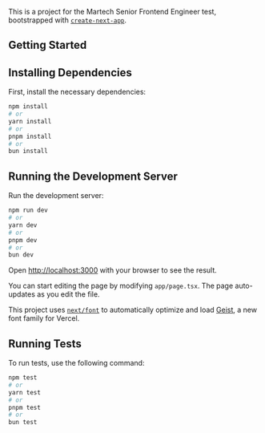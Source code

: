 This is a project for the Martech Senior Frontend Engineer test, bootstrapped with [`create-next-app`](https://nextjs.org/docs/app/api-reference/cli/create-next-app).

## Getting Started

## Installing Dependencies

First, install the necessary dependencies:

```bash
npm install
# or
yarn install
# or
pnpm install
# or
bun install
```

## Running the Development Server


Run the development server:

```bash
npm run dev
# or
yarn dev
# or
pnpm dev
# or
bun dev
```

Open [http://localhost:3000](http://localhost:3000) with your browser to see the result.

You can start editing the page by modifying `app/page.tsx`. The page auto-updates as you edit the file.

This project uses [`next/font`](https://nextjs.org/docs/app/building-your-application/optimizing/fonts) to automatically optimize and load [Geist](https://vercel.com/font), a new font family for Vercel.

## Running Tests

To run tests, use the following command:

```bash
npm test
# or
yarn test
# or
pnpm test
# or
bun test
```

